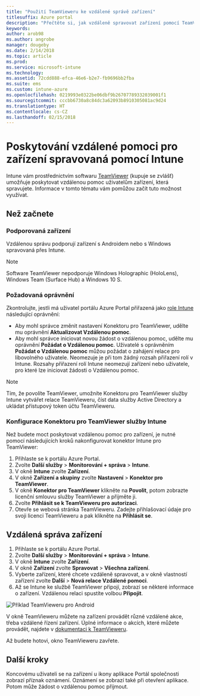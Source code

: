 ```yaml
---
title: "Použití TeamVieweru ke vzdálené správě zařízení"
titlesuffix: Azure portal
description: "Přečtěte si, jak vzdáleně spravovat zařízení pomocí TeamVieweru."
keywords: 
author: arob98
ms.author: angrobe
manager: dougeby
ms.date: 2/14/2018
ms.topic: article
ms.prod: 
ms.service: microsoft-intune
ms.technology: 
ms.assetid: 72cdd888-efca-46e6-b2e7-fb9696bb2fba
ms.suite: ems
ms.custom: intune-azure
ms.openlocfilehash: 0219993e0322be06dbf9b26707789332039001f1
ms.sourcegitcommit: cccbb6730a8c84dc3a62093b8910305081ac9d24
ms.translationtype: HT
ms.contentlocale: cs-CZ
ms.lasthandoff: 02/15/2018
---
```

# <a name="provide-remote-assistance-for-intune-managed-devices"></a>Poskytování vzdálené pomoci pro zařízení spravovaná pomocí Intune

Intune vám prostřednictvím softwaru [TeamViewer](https://www.teamviewer.com) (kupuje se zvlášť) umožňuje poskytovat vzdálenou pomoc uživatelům zařízení, která spravujete. Informace v tomto tématu vám pomůžou začít tuto možnost využívat.

## <a name="before-you-start"></a>Než začnete

### <a name="supported-devices"></a>Podporovaná zařízení

Vzdálenou správu podporují zařízení s Androidem nebo s Windows spravovaná přes Intune.

>[!NOTE]
>Software TeamViewer nepodporuje Windows Holographic (HoloLens), Windows Team (Surface Hub) a Windows 10 S.



### <a name="required-permissions"></a>Požadovaná oprávnění

Zkontrolujte, jestli má uživatel portálu Azure Portal přiřazená jako [role Intune](https://docs.microsoft.com/intune-azure/access-control/role-based-access-control) následující oprávnění:
- Aby mohl správce změnit nastavení Konektoru pro TeamViewer, udělte mu oprávnění **Aktualizovat Vzdálenou pomoc**.
- Aby mohl správce iniciovat novou žádost o vzdálenou pomoc, udělte mu oprávnění **Požádat o Vzdálenou pomoc**. Uživatelé s oprávněním **Požádat o Vzdálenou pomoc** můžou požádat o zahájení relace pro libovolného uživatele. Neomezuje je při tom žádný rozsah přiřazení rolí v Intune. Rozsahy přiřazení rolí Intune neomezují zařízení nebo uživatele, pro které lze iniciovat žádosti o Vzdálenou pomoc.

>[!NOTE]
>Tím, že povolíte TeamViewer, umožníte Konektoru pro TeamViewer služby Intune vytvářet relace TeamVieweru, číst data služby Active Directory a ukládat přístupový token účtu TeamVieweru.

### <a name="configure-the-intune-teamviewer-connector"></a>Konfigurace Konektoru pro TeamViewer služby Intune

Než budete moct poskytovat vzdálenou pomoc pro zařízení, je nutné pomocí následujících kroků nakonfigurovat konektor Intune pro TeamViewer:


1. Přihlaste se k portálu Azure Portal.
2. Zvolte **Další služby** > **Monitorování + správa** > **Intune**.
3. V okně **Intune** zvolte **Zařízení**.
4. V okně **Zařízení a skupiny** zvolte **Nastavení** > **Konektor pro TeamViewer**.
5. V okně **Konektor pro TeamViewer** klikněte na **Povolit**, potom zobrazte licenční smlouvu služby TeamViewer a přijměte ji.
6. Zvolte **Přihlásit se k TeamVieweru pro autorizaci**.
7. Otevře se webová stránka TeamVieweru. Zadejte přihlašovací údaje pro svoji licenci TeamVieweru a pak klikněte na **Přihlásit se**.


## <a name="how-to-remotely-administer-a-device"></a>Vzdálená správa zařízení

1. Přihlaste se k portálu Azure Portal.
2. Zvolte **Další služby** > **Monitorování + správa** > **Intune**.
3. V okně **Intune** zvolte **Zařízení**.
4. V okně **Zařízení** zvolte **Spravovat** > **Všechna zařízení**.
5. Vyberte zařízení, které chcete vzdáleně spravovat, a v okně vlastností zařízení zvolte **Další** > **Nová relace Vzdálené pomoci**.
6. Až se Intune ke službě TeamViewer připojí, zobrazí se některé informace o zařízení. Vzdálenou relaci spustíte volbou **Připojit**.

![Příklad TeamVieweru pro Android](./media/android-teamviewer.png)

V okně TeamVieweru můžete na zařízení provádět různé vzdálené akce, třeba vzdálené řízení zařízení. Úplné informace o akcích, které můžete provádět, najdete v [dokumentaci k TeamVieweru](https://www.teamviewer.com/support/documents/).

Až budete hotovi, okno TeamVieweru zavřete.

## <a name="next-steps"></a>Další kroky

Koncovému uživateli se na zařízení u ikony aplikace Portál společnosti zobrazí příznak oznámení. Oznámení se zobrazí také při otevření aplikace. Potom může žádost o vzdálenou pomoc přijmout.
